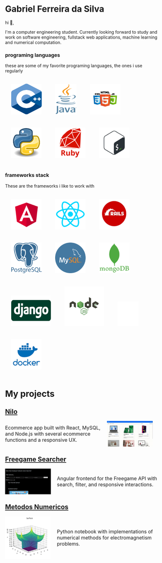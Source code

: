 # Gabriel Ferreira da Silva

hi 👋,

I'm a computer engineering student. Currently looking forward to study and work on software engineering, fullstack web applications, machine learning and numerical computation.



### programing languages

these are some of my favorite programing languages, the ones i use regularly



<div style="display:inline-block;">
    <img src="c_logo.svg" alt="Description" style="margin: 20px; width:100px; height: 100px; box-shadow: 5px 5px 10px \#888;">
    <img src="java.png" alt="Description" style="width:70px; margin: 20px; height: 100px; box-shadow: 5px 5px 10px \#888;">
    <img src="htmlcss.png" alt="Description" style="width:100px; height: 100px;margin: 20px;  box-shadow: 5px 5px 10px \#888;">
    <img src="python.png" alt="Description" style="width:100px; height: 100px;margin: 20px;  box-shadow: 5px 5px 10px \#888;">
    <img src="ruby.png" alt="Description" style="width:100px; height: 100px;margin: 20px;  box-shadow: 5px 5px 10px \#888;">
        <img src="bash.png" alt="Description" style="width:100px; height: 100px;margin: 20px;  box-shadow: 5px 5px 10px \#888;">

</div>



### frameworks stack 



These are the frameworks i like to work with



<div style="display:inline-block;">
    <img src="angular.png" alt="Description" style="margin: 20px; width:100px; height: 100px; box-shadow: 5px 5px 10px \#888;">
    <img src="react.png" alt="Description" style="width:100px; margin: 20px; height: 100px; box-shadow: 5px 5px 10px \#888;">
    <img src="rails.png" alt="Description" style="width:100px; height: 100px;margin: 20px;  box-shadow: 5px 5px 10px \#888;">
    <img src="postgresql.png" alt="Description" style="width:100px; height: 100px;margin: 20px;  box-shadow: 5px 5px 10px \#888;">
    <img src="mysql.png" alt="Description" style="width:100px; height: 100px;margin: 20px;  box-shadow: 5px 5px 10px \#888;">
        <img src="mongo.png" alt="Description" style="width:100px; height: 100px;margin: 20px;  box-shadow: 5px 5px 10px \#888;">
        <img src="django.png" alt="Description" style="width:130px; height: 100px;margin: 20px;  box-shadow: 5px 5px 10px \#888;">
        <img src="node-js.svg" alt="Description" style="width:130px; height: 130px;margin: 20px;  box-shadow: 5px 5px 10px \#888;">
        <img src="flask.png" alt="Description" style="width:70px; height: 80px;margin: 20px;  box-shadow: 5px 5px 10px \#888;">
     <img src="docker.png" alt="Description" style="width:100px; height: 100px;margin: 20px;  box-shadow: 5px 5px 10px \#888;">


# My projects

## <u>Nilo</u>

<div style="display: flex;flex-direction:row; align-items: center;">
    <div>
        <span style="font-size: 16px;">Ecommerce app built with React, MySQL, and Node.js with several ecommerce functions and a responsive UX.</span>
    </div>
    <img src="https://github.com/gabriel-ferreira-da-silva/gabriel-ferreira-da-silva/blob/main/niloapp.gif?raw=true" alt="Nilo app" width="150" style="margin-right: 20px;"></div>


## <u>Freegame Searcher</u>

<div style="display: flex; align-items: center;">
    <img src="https://github.com/gabriel-ferreira-da-silva/gabriel-ferreira-da-silva/blob/main/freegame.gif?raw=true" alt="Freegame Searcher" width="150" style="margin-right: 20px;">
    <div><span style="font-size: 16px;">Angular frontend for the Freegame API with search, filter, and responsive interactions.</span></div></div>


## <u>Metodos Numericos</u>

<div style="display: flex; align-items: center;">
    <img src="https://github.com/gabriel-ferreira-da-silva/gabriel-ferreira-da-silva/blob/main/met.gif?raw=true" alt="Metodos Numericos" width="150" style="margin-right: 20px;">
    <div>
        <span style="font-size: 16px;">Python notebook with implementations of numerical methods for electromagnetism problems.</span></div></div>

